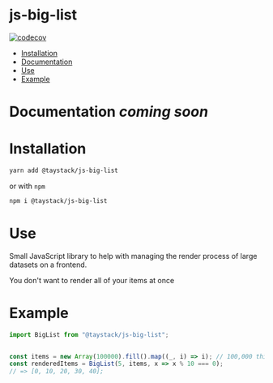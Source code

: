 # js-big-list

[![codecov](https://codecov.io/gh/taystack/js-big-list/branch/master/graph/badge.svg)](https://codecov.io/gh/taystack/js-big-list)
<!-- [![Build Status](https://travis-ci.org/taystack/js-big-list.svg?branch=master)](https://travis-ci.org/taystack/js-big-list) -->

 - [Installation](#installation)
 - [Documentation](#documentation)
 - [Use](#use)
 - [Example](#example)

# Documentation _coming soon_

# Installation

```bash
yarn add @taystack/js-big-list
```

or with `npm`

```bash
npm i @taystack/js-big-list
```

# Use

Small JavaScript library to help with managing the render process of large datasets on a frontend.

You don't want to render all of your items at once

# Example
```javascript
import BigList from "@taystack/js-big-list";


const items = new Array(100000).fill().map((_, i) => i); // 100,000 things
const renderedItems = BigList(5, items, x => x % 10 === 0);
// => [0, 10, 20, 30, 40];
```
